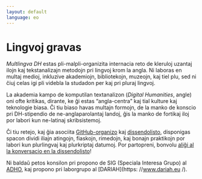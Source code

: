 ```yaml
---
layout: default
language: eo
---
```


# Lingvoj gravas

*Multlingva DH* estas pli-malpli-organizita internacia reto de kleruloj uzantaj ilojn kaj tekstanalizajn metodojn pri lingvoj krom la angla. Ni laboras en multaj medioj, inkluzive akademiojn, bibliotekojn, muzeojn, kaj tiel plu, sed ni ĉiuj celas igi pli videbla la studadon per kaj pri pluraj lingvoj.

La akademia kampo de komputilan textanalizon (*Digital Humanities*, angle) oni ofte kritikas, dirante, ke ĝi estas “angla-centra” kaj tial kulture kaj teknologie biasa. Ĉi tiu biaso havas multajn formojn, de la manko de konscio pri DH-stipendio de ne-anglaparolantaj landoj, ĝis la manko de fortikaj iloj por labori kun ne-latinaj skribsistemoj.

Ĉi tiu retejo, kaj ĝia asociita [GitHub-organizo](https://github.com/multilingual-dh) kaj [dissendolisto](https://mailman.stanford.edu/mailman/listinfo/multilingual-dh), disponigas spacon dividi iliajn atingojn, fiaskojn, rimedojn, kaj bonajn praktikojn por labori kun plurlingvaj kaj plurkriptaj datumoj. Por partopreni, bonvolu [aliĝi al la konversacio en la dissendolisto](https://mailman.stanford.edu/mailman/listinfo/multilingual-dh)!

Ni baldaŭ petos konsilon pri propono de SIG (Speciala Interesa Grupo) al [ADHO](http://adho.org/), kaj propono pri laborgrupo al [DARIAH](https: //www.dariah.eu /).
